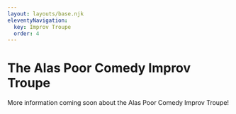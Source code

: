 ```yaml
---
layout: layouts/base.njk
eleventyNavigation:
  key: Improv Troupe
  order: 4
---
```


# The Alas Poor Comedy Improv Troupe

More information coming soon about the Alas Poor Comedy Improv Troupe!
